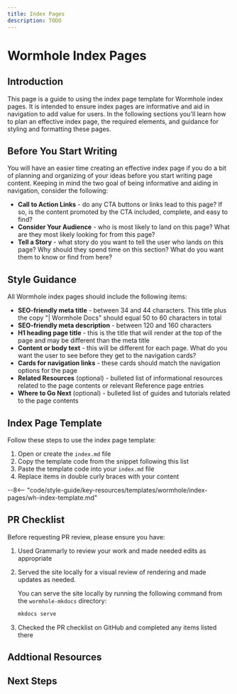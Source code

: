 ```yaml
---
title: Index Pages
description: TODO
---
```


# Wormhole Index Pages

## Introduction

This page is a guide to using the index page template for Wormhole index pages. It is intended to ensure index pages are informative and aid in navigation to add value for users. In the following sections you'll learn how to plan an effective index page, the required elements, and guidance for styling and formatting these pages. 

## Before You Start Writing

You will have an easier time creating an effective index page if you do a bit of planning and organizing of your ideas before you start writing page content. Keeping in mind the two goal of being informative and aiding in navigation, consider the following:

- **Call to Action Links** - do any CTA buttons or links lead to this page? If so, is the content promoted by the CTA included, complete, and easy to find?
- **Consider Your Audience** - who is most likely to land on this page? What are they most likely looking for from this page?
- **Tell a Story** - what story do you want to tell the user who lands on this page? Why should they spend time on this section? What do you want them to know or find from here?

## Style Guidance

All Wormhole index pages should include the following items:

- **SEO-friendly meta title** - between 34 and 44 characters. This title plus the copy "| Wormhole Docs" should equal 50 to 60 characters in total
- **SEO-friendly meta description** - between 120 and 160 characters
- **H1 heading page title** - this is the title that will render at the top of the page and may be different than the meta title
- **Content or body text** - this will be different for each page. What do you want the user to see before they get to the navigation cards?
- **Cards for navigation links** - these cards should match the navigation options for the page
- **Related Resources** (optional) - bulleted list of informational resources related to the page contents or relevant Reference page entries
- **Where to Go Next** (optional) - bulleted list of guides and tutorials related to the page contents

## Index Page Template

Follow these steps to use the index page template:

1. Open or create the `index.md` file
2. Copy the template code from the snippet following this list
3. Paste the template code into your `index.md` file
4. Replace items in double curly braces with your content

--8<-- "code/style-guide/key-resources/templates/wormhole/index-pages/wh-index-template.md"

## PR Checklist

Before requesting PR review, please ensure you have:

1. Used Grammarly to review your work and made needed edits as appropriate
2. Served the site locally for a visual review of rendering and made updates as needed. 

    You can serve the site locally by running the following command from the `wormhole-mkdocs` directory:

    ```bash
    mkdocs serve
    ```

3. Checked the PR checklist on GitHub and completed any items listed there

## Addtional Resources



## Next Steps











